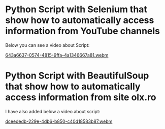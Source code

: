 # Python Script with Selenium that show how to automatically access information from YouTube channels

Below you can see a video about Script:


[643a6637-0574-4815-9ffa-4a1346667a81.webm](https://user-images.githubusercontent.com/95642631/178766710-3f973d7f-de8e-4ef8-9967-58115f9349e5.webm)



# Python Script with BeautifulSoup that show how to automatically access information from site olx.ro


I have also added below a video about script:


[dceededb-229e-4db6-b850-c40d18583b87.webm](https://user-images.githubusercontent.com/95642631/178775834-a286adeb-bbd5-489d-9af0-85b4056fe24c.webm)
